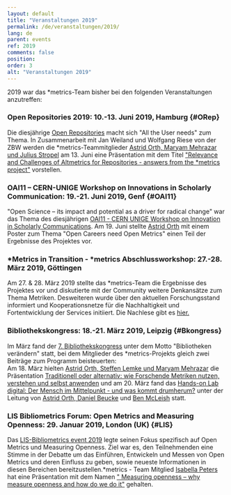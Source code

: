 ```yaml
---
layout: default
title: "Veranstaltungen 2019"
permalink: /de/veranstaltungen/2019/
lang: de
parent: events
ref: 2019
comments: false
position:
order: 3
alt: "Veranstaltungen 2019"
---
```

<!-- Start editing content here-->

2019 war das \*metrics-Team bisher bei den folgenden Veranstaltungen anzutreffen:

###   Open Repositories 2019: 10.-13. Juni 2019, Hamburg {#ORep}  
  
Die diesjährige [Open Repositories](https://or2019.blogs.uni-hamburg.de/) macht sich "All the User needs" zum Thema. 
In Zusammenarbeit mit Jan Weiland und Wolfgang Riese von der ZBW werden die \*metrics-Teammitglieder [Astrid Orth, Maryam Mehrazar und Julius Stropel](https://metrics-project.net/de/uber_uns/team/) am 13. Juni eine Präsentation mit dem Titel ["Relevance and Challenges of Altmetrics for Repositories - answers from the \*metrics project"](https://www.conftool.net/or2019/index.php?page=browseSessions&form_room=1) vorstellen.

###   OAI11 – CERN-UNIGE Workshop on Innovations in Scholarly Communication: 19.-21. Juni 2019, Genf {#OAI11}

"Open Science – its impact and potential as a driver for radical change" war das Thema des diesjährigen [OAI11 - CERN UNIGE Workshop on Innovation in Scholarly Communications](https://indico.cern.ch/event/786048/). Am 19. Juni stellte [Astrid Orth](https://metrics-project.net/de/uber_uns/team/) mit einem Poster zum Thema "Open Careers need Open Metrics" einen Teil der Ergebnisse des Projektes vor.  

### \*Metrics in Transition - \*metrics Abschlussworkshop: 27.-28. März 2019, Göttingen   
Am 27. & 28. März 2019 stellte das \*metrics-Team die Ergebnisse des Projektes vor und diskutierte mit der Community weitere Denkansätze zum Thema Metriken. Desweiteren wurde über den aktuellen Forschungsstand informiert und Kooperationsnetze für die Nachhaltigkeit und Fortentwicklung der Services initiiert. Die Nachlese gibt es [hier.](https://metrics-project.net/de/meldungen/2019-04-17-review-metrics-in-transition-workshop)
  
### Bibliothekskongress: 18.-21. März 2019, Leipzig {#Bkongress}  
Im März fand der [7. Bibliothekskongress](https://www.bid-kongress-leipzig.de/index.php?id=1) unter dem Motto "Bibliotheken verändern" statt, bei dem Mitglieder des \*metrics-Projekts gleich zwei Beiträge zum Programm beisteuerten:  
Am 18. März hielten [Astrid Orth, Steffen Lemke und Maryam Mehrazar](https://metrics-project.net/de/uber_uns/team/) die Präsentation [Traditionell oder alternativ: wie Forschende Metriken nutzen, verstehen und selbst anwenden](http://www.professionalabstracts.com/bid2019/iplanner/#/presentation/96) und am 20. März fand das [Hands-on Lab digital: Der Mensch im Mittelpunkt - und was kommt drumherum?](http://www.professionalabstracts.com/bid2019/iplanner/#/session/120) unter der Leitung von [Astrid Orth, Daniel Beucke](https://metrics-project.net/de/uber_uns/team/) und [Ben McLeish](https://www.altmetric.com/about-us/people/ben-mcleish/) statt. 
  
### LIS Bibliometrics Forum: Open Metrics and Measuring Openness: 29. Januar 2019, London (UK) {#LIS} 
Das [LIS-Bibliometrics event 2019](https://www.eventbrite.co.uk/e/lis-bibliometrics-forum-open-metrics-and-measuring-openness-registration-52053342950) legte seinen Fokus spezifisch auf Open Metrics und Measuring Openness. Ziel war es, den Teilnehmenden eine Stimme in der Debatte um das Einführen, Entwickeln und 
Messen von Open Metrics und deren Einfluss zu geben, sowie neueste Informationen in diesen Bereichen 
bereitzustellen.\*metrics - Team Mitglied [Isabella Peters](https://metrics-project.net/de/uber_uns/team/) hat eine 
Präsentation mit dem Namen [" Measuring openness – why measure openness and how do we do it"](https://zenodo.org/record/2552145#.XGLxplxKjct) gehalten.  
  
